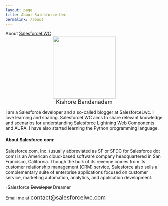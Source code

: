 ```yaml
---
layout: page
title: About Salesforce Lwc
permalink: /about
---
```

<div dir="ltr" style="text-align: left;" trbidi="on">
About <a href="https://www.salesforcelwc.com/" rel="nofollow">SalesforceLWC</a>

<div class="separator" style="clear: both; text-align: center;">
<a href="https://3.bp.blogspot.com/-88PW7AHtVAk/XMScVHbYQ-I/AAAAAAAAALw/q6KBY3mZ5vA4hUOGNODbAzcMX_z4u9BNwCLcBGAs/s1600/roundKishore.png" imageanchor="1" style="margin-left: 1em; margin-right: 1em;"><img border="0" data-original-height="884" data-original-width="884" height="200" src="https://3.bp.blogspot.com/-88PW7AHtVAk/XMScVHbYQ-I/AAAAAAAAALw/q6KBY3mZ5vA4hUOGNODbAzcMX_z4u9BNwCLcBGAs/s200/roundKishore.png" width="200" /></a></div>
<div class="separator" style="clear: both; text-align: center;">

</div>
<div class="separator" style="clear: both; text-align: center;">
<span style="font-size: large;">Kishore Bandanadam</span></div>

<div class="separator" style="clear: both; text-align: center;">
</div>

I am a Salesforce developer and a so-called blogger at SalesforceLwc. I love learning and sharing. SalesforceLWC aims to share relevant knowledge and scenarios for understanding Salesforce Lightning Web Components and AURA. I have also started learning the Python programming language.
<br>
<h4>
About Salesforce.com:</h4>
Salesforce.com, Inc. (usually abbreviated as SF or SFDC for Salesforce dot com) is an American cloud-based software company headquartered in San Francisco, California. Though the bulk of its revenue comes from its customer relationship management (CRM) service, Salesforce also sells a complementary suite of enterprise applications focused on customer service, marketing automation, analytics, and application development.


<span style="text-align: right;">-Salesforce </span><strike style="text-align: right;">Developer</strike><span style="text-align: right;"> Dreamer</span>

Email me at <span style="color: #0b5394; font-size: large;">contact@salesforcelwc.com</span>
<br>
<!-- Go to www.addthis.com/dashboard to customize your tools -->
<div class="addthis_tipjar_inline">
</div>

</div>
